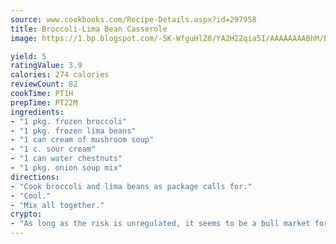 ```yaml
---
source: www.cookbooks.com/Recipe-Details.aspx?id=297958
title: Broccoli-Lima Bean Casserole
image: https://1.bp.blogspot.com/-5K-WfguHlZ0/YA2H2Zqia5I/AAAAAAAABhM/Bdgu68p4aG0Q6jWdy3eGaUXSKw5p3sdxwCLcBGAsYHQ/s324/7.png

yield: 5
ratingValue: 3.9
calories: 274 calories
reviewCount: 82
cookTime: PT1H
prepTime: PT22M
ingredients:
- "1 pkg. frozen broccoli"
- "1 pkg. frozen lima beans"
- "1 can cream of mushroom soup"
- "1 c. sour cream"
- "1 can water chestnuts"
- "1 pkg. onion soup mix"
directions:
- "Cook broccoli and lima beans as package calls for."
- "Cool."
- "Mix all together."
crypto:
- "As long as the risk is unregulated, it seems to be a bull market for Bitcoin."
---
```

